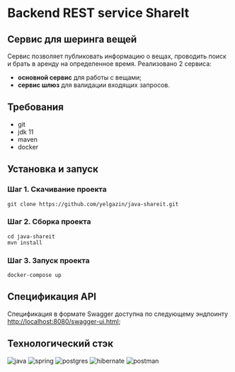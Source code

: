 # Backend REST service ShareIt

## Cервис для шеринга вещей

Сервис позволяет публиковать информацию о вещах, проводить поиск и брать в аренду на определенное время. Реализовано 2 сервиса:
* **основной сервис** для работы с вещами; 
* **сервис шлюз** для валидации входящих запросов.

## Требования
* git
* jdk 11
* maven
* docker

## Установка и запуск
### Шаг 1. Скачивание проекта
```
git clone https://github.com/yelgazin/java-shareit.git
```

### Шаг 2. Сборка проекта
```
cd java-shareit
mvn install
```

### Шаг 3. Запуск проекта

```
docker-compose up
```

## Спецификация API
Cпецификация в формате Swagger доступна по следующему эндпоинту [http://localhost:8080/swagger-ui.html](http://localhost:8080/swagger-ui.html);


## Технологический стэк

![java](https://img.shields.io/badge/java-%23ed8b00.svg?logo=openjdk&logoColor=white&style=flat)
![spring](https://img.shields.io/badge/spring-%236db33f.svg?logo=spring&logoColor=white&style=flat)
![postgres](https://img.shields.io/badge/postgres-%23336791.svg?logo=postgresql&logoColor=white&style=flat)
![hibernate](https://img.shields.io/badge/Hibernate-59666C?style=flat&logo=Hibernate&logoColor=white)
![postman](https://img.shields.io/badge/Postman-FF6C37?style=flat&logo=postman&logoColor=white)


